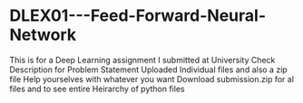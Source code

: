 # DLEX01---Feed-Forward-Neural-Network
This is for a Deep Learning assignment I submitted at University
Check Description for Problem Statement
Uploaded Individual files and also a zip file
Help yourselves with whatever you want
Download submission.zip for al files and to see entire Heirarchy of python files

